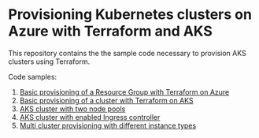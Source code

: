 # Provisioning Kubernetes clusters on Azure with Terraform and AKS

This repository contains the the sample code necessary to provision AKS clusters using Terraform.

Code samples:
1. [Basic provisioning of a Resource Group with Terraform on Azure](01_resource_group/README.md)
2. [Basic provisioning of a cluster with Terraform on AKS](02_aks_cluster/README.md)
3. [AKS cluster with two node pools](03_aks_two_node_pools/README.md)
4. [AKS cluster with enabled Ingress controller](04_aks_ingress/README.md)
5. [Multi cluster provisioning with different instance types](05_aks_multi_cluster/README.md)